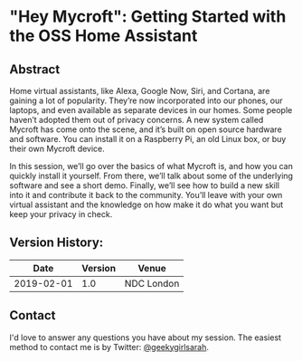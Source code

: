 # "Hey Mycroft": Getting Started with the OSS Home Assistant

## Abstract


Home virtual assistants, like Alexa, Google Now, Siri, and Cortana, are gaining a lot of popularity. They’re now incorporated into our phones, our laptops, and even available as separate devices in our homes. Some people haven’t adopted them out of privacy concerns. A new system called Mycroft has come onto the scene, and it’s built on open source hardware and software. You can install it on a Raspberry Pi, an old Linux box, or buy their own Mycroft device.

In this session, we’ll go over the basics of what Mycroft is, and how you can quickly install it yourself. From there, we’ll talk about some of the underlying software and see a short demo. Finally, we’ll see how to build a new skill into it and contribute it back to the community. You’ll leave with your own virtual assistant and the knowledge on how make it do what you want but keep your privacy in check.


## Version History:

Date | Version | Venue
-----|---------|------
2019-02-01 | 1.0 | NDC London

## Contact
I'd love to answer any questions you have about my session. The easiest method to contact me is by Twitter: [@geekygirlsarah](https://www.twitter.com/geekygirlsarah).
